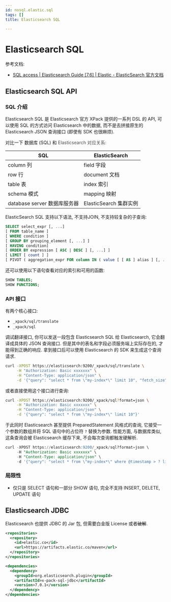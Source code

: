 ```yaml
---
id: nosql.elastic.sql
tags: []
title: Elasticsearch SQL

---
```

# Elasticsearch SQL


参考文档:

+ [SQL access | Elasticsearch Guide [7.6] | Elastic - ElasticSearch 官方文档](https://www.elastic.co/guide/en/elasticsearch/reference/7.6/xpack-sql.html)

## Elasticsearch SQL API
### SQL 介绍


Elasticsearch SQL 是 Elasticsearch 官方 XPack 提供的一系列 DSL 的 API, 可以使用 SQL 的方式访问 Elasticsearch 中的数据, 而不是去拼接原生的 Elasticsearch JSON 查询接口 (即使有 SDK 也很麻烦).



对比一下 数据库 (SQL) 和 <font style="color:rgb(79, 79, 79);">Elasticsearch 对应关系:</font>



| SQL | ElasticSearch |
| --- | --- |
| column 列 | field 字段 |
| row 行 | document 文档 |
| table 表 | index 索引 |
| schema 模式 | mapping 映射 |
| database server 数据库服务器 | ElasticSearch 集群实例 |




ElasticSearch SQL 支持以下语法, 不支持JOIN, 不支持较复杂的子查询:



```sql
SELECT select_expr [, ...]
[ FROM table_name ]
[ WHERE condition ]
[ GROUP BY grouping_element [, ...] ]
[ HAVING condition]
[ ORDER BY expression [ ASC | DESC ] [, ...] ]
[ LIMIT [ count ] ]
[ PIVOT ( aggregation_expr FOR column IN ( value [ [ AS ] alias ] [, ...] ) ) ]
```



还可以使用以下语句查看对应的索引和可用的函数:



```sql
SHOW TABLES;
SHOW FUNCTIONS;
```



### API 接口


有两个核心接口:

+ `_xpack/sql/translate`
+ `_xpack/sql`



调试翻译接口, 你可以发送一段包含 Elasticsearch SQL 给 Elasticsearch, 它会翻译成具体的 JSON 查询接口. 但是其中的表名和字段必须服务端上实际存在的, 才能得到正确的响应. 拿到接口后可以使用 Elasticsearch 的 SDK 来生成这个查询请求.



```bash
curl -XPOST https://elasticsearch:9200/_xpack/sql/translate \
     -H "Authorization: Basic xxxxxxx" \
     -H "Content-Type: application/json" \
     -d '{"query": "select * from \"my-index*\" limit 10", "fetch_size": 10}'
```



或者直接使用这个接口进行查询:



```bash
curl -XPOST https://elasticsearch:9200/_xpack/sql?format=json \
     -H "Authorization: Basic xxxxxxx" \
     -H "Content-Type: application/json" \
     -d '{"query": "select * from \"my-index*\" limit 10"}'
```



于此同时 Elasticsearch 甚至提供 PreparedStatement 风格式的查询, 它接受一个参数的数组并将 SQL 语句中的占位符 `?` 替换为参数. 性能方面, 与数据库类似, 这条查询会被 Elasticsearch 缓存下来, 不会每次查询都触发硬解析.



```sql
curl -XPOST https://elasticsearch:9200/_xpack/sql?format=json \
     -H "Authorization: Basic xxxxxxx" \
     -H "Content-Type: application/json" \
     -d '{"query": "select * from \"my-index*\" where @timestamp > ? limit 10", "params": ["2022-07-26T00:00:00Z"]}'
```



### 局限性


+ 仅只是 SELECT 语句和一部分 SHOW 语句, 完全不支持 INSERT, DELETE, UPDATE 语句

## Elasticsearch JDBC


Elasticsearch 也提供 JDBC 的 Jar 包, 但需要白金版 License 或者~~破解~~.



```xml
<repositories>
  <repository>
    <id>elastic.co</id>
    <url>https://artifacts.elastic.co/maven</url>
  </repository>
</repositories>

<dependencies>
  <dependency>
    <groupId>org.elasticsearch.plugin</groupId>
    <artifactId>x-pack-sql-jdbc</artifactId>
    <version>7.0.1</version>
  </dependency>
</dependencies>
```

